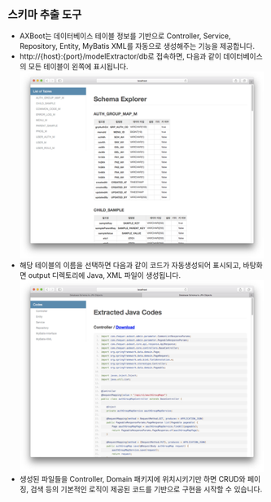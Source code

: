 ## 스키마 추출 도구

- AXBoot는 데이터베이스 테이블 정보를 기반으로 Controller, Service, Repository, Entity, MyBatis XML를 자동으로 생성해주는 기능을 제공합니다.
- http://{host}:{port}/modelExtractor/db로 접속하면, 다음과 같이 데이터베이스의 모든 테이블이 왼쪽에 표시됩니다.
![Screen Shot 2016-09-21 at 10.12.22 PM.png](../assets/08E0D744E426C0166CDA4684A9391576.png)
- 해당 테이블의 이름을 선택하면 다음과 같이 코드가 자동생성되어 표시되고, 바탕화면 output 디렉토리에 Java, XML 파일이 생성됩니다.
![Screen Shot 2016-09-21 at 10.13.30 PM.png](../assets/78E8FBD04ECC5644F0D9C9C2DBFE0DF2.png)
- 생성된 파일들을 Controller, Domain 패키지에 위치시키기만 하면 CRUD와 페이징, 검색 등의 기본적인 로직이 제공된 코드를 기반으로 구현을 시작할 수 있습니다.